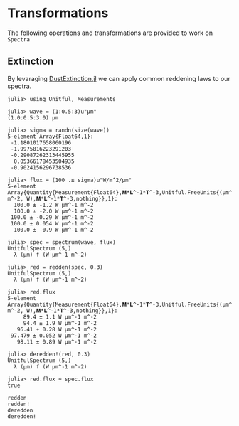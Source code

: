 # Transformations

The following operations and transformations are provided to work on `Spectra`

## Extinction

By levaraging [DustExtinction.jl](https://github.com/juliaastro/dustextinction.jl) we can apply common reddening laws to our spectra.

```jldoctest
julia> using Unitful, Measurements

julia> wave = (1:0.5:3)u"μm"
(1.0:0.5:3.0) μm

julia> sigma = randn(size(wave))
5-element Array{Float64,1}:
 -1.1801017658060196 
 -1.9975816223291203 
 -0.29087262313445955
  0.05366178453504935
 -0.9024156296738536

julia> flux = (100 .± sigma)u"W/m^2/μm"
5-element Array{Quantity{Measurement{Float64},𝐌*𝐋^-1*𝐓^-3,Unitful.FreeUnits{(μm^-1, m^-2, W),𝐌*𝐋^-1*𝐓^-3,nothing}},1}:
  100.0 ± -1.2 W μm^-1 m^-2
  100.0 ± -2.0 W μm^-1 m^-2
 100.0 ± -0.29 W μm^-1 m^-2
 100.0 ± 0.054 W μm^-1 m^-2
  100.0 ± -0.9 W μm^-1 m^-2

julia> spec = spectrum(wave, flux)
UnitfulSpectrum (5,)
  λ (μm) f (W μm^-1 m^-2)

julia> red = redden(spec, 0.3)
UnitfulSpectrum (5,)
  λ (μm) f (W μm^-1 m^-2)

julia> red.flux
5-element Array{Quantity{Measurement{Float64},𝐌*𝐋^-1*𝐓^-3,Unitful.FreeUnits{(μm^-1, m^-2, W),𝐌*𝐋^-1*𝐓^-3,nothing}},1}:
     89.4 ± 1.1 W μm^-1 m^-2
     94.4 ± 1.9 W μm^-1 m^-2
   96.41 ± 0.28 W μm^-1 m^-2
 97.479 ± 0.052 W μm^-1 m^-2
   98.11 ± 0.89 W μm^-1 m^-2

julia> deredden!(red, 0.3)
UnitfulSpectrum (5,)
  λ (μm) f (W μm^-1 m^-2)

julia> red.flux ≈ spec.flux
true

```

```@docs
redden
redden!
deredden
deredden!
```

